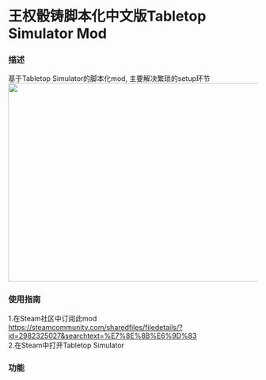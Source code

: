 # 王权骰铸脚本化中文版Tabletop Simulator Mod
### 描述
基于Tabletop Simulator的脚本化mod, 主要解决繁琐的setup环节
<img src="https://github.com/Spec-DY/DiceofThrone-Tabletopsimulator-Mod/assets/125960879/e42429eb-c4e8-4fc7-ba06-04d5744303c3" width="600" height="400">

### 使用指南
1.在Steam社区中订阅此mod<br>
https://steamcommunity.com/sharedfiles/filedetails/?id=2982325027&searchtext=%E7%8E%8B%E6%9D%83<br>
2.在Steam中打开Tabletop Simulator

### 功能
